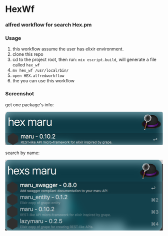 HexWf
=====

### alfred workflow for search Hex.pm

### Usage
1. this workflow assume the user has elixir environment.
2. clone this repo
3. cd to the project root, then run: `mix escript.build`, will generate a file called `hex_wf`
4. `mv hex_wf /usr/local/bin/`
5. `open HEX.alfredworkflow`
6. the you can use this workflow

### Screenshot
get one package's info:

![](https://github.com/Cifer-Y/hex_wf/blob/master/screenshot/hex.png "get one package's info")

search by name:

![](https://github.com/Cifer-Y/hex_wf/blob/master/screenshot/hexs.png "search package")
